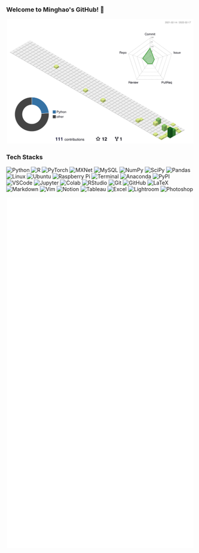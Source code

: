 ### Welcome to Minghao's GitHub! 👋

<p align="center">
	<a href="/profile-3d-contrib/profile-green-animate.svg">
		<img width="500em" src="/profile-3d-contrib/profile-green-animate.svg">
	</a>
</p>

### Tech Stacks 
![Python](https://img.shields.io/badge/-Python-ffffff?logo=Python)
![R](https://img.shields.io/badge/-R-276DC3?logo=R)
![PyTorch](https://img.shields.io/badge/-PyTorch-ffffff?logo=PyTorch)
![MXNet](https://img.shields.io/badge/-MXNet-ffffff?logo=data%3Aimage%2Fpng%3Bbase64%2CiVBORw0KGgoAAAANSUhEUgAAADIAAAARCAYAAACfB%2F8pAAAFxUlEQVR42tVWBXTbSBPeaCWXmdufmZmZGe7hMTMzQxhtyZIch8rM3B6W25BFluxwygxhxrnRus4xU%2B57b99qPimb%2BYbW5M0gBCp%2F5FEjD3tkc9lI2drEy%2BG5ghq9eUSe8yXyacAosewXghrZzwergBbUAw1WAw1U4l4DtPAgoKBBXo0sG51TPpMMVwje0GW8WtFL89Bpn45Le90KAZUMFHQIeMU54lHMb5FPEonACaL9XZIbHUuG4NN%2FQ%2FwOEMkGklPuOo57CEhWOdtdm3O5bLQzyyABM8RL1tFxgcop5JOCNzydSiYIsvG9IWVjZaN65rw6mKboMMGvA0kthcmKAd8osmGUiALSy9j6fJ4FXysMo0C0CzAzvtC82KGYndy6b5OMfV%2FD0vw%2BEaOTic%2F5BlGrvyHkVf2YRQ05oaDuRySv6usYuKmsCkTtuzS%2F%2Fl%2FEG%2FoOeRPQgP0%2FTo08xQWidxNv8edJHLL%2BOeq3Mt3q4aTw1YJqfp%2BQh%2Fb%2F5d%2FbzsK51m5o6OiFbTUN8PBLR%2BB8ew%2FA4CBUnOuAH82zYalzDnp6%2B2FwYBDWV12AkaKJWTJ6R0varATJyKBqpNvtKU6JOILsfC%2FBbyXRvFrgAhVhj9%2F%2BOi%2BbP%2BUCVVGaXzeITqykPkNx31F%2FuAM54ETtHhJHpjOJC1btpUrkBCeZiVR21uDZnVTU%2FsUESpZIZbuNymEUYpVwornNjUreiEANXLu1HuIoPd4Kf5zvwPP1Tczu7R%2BAAvMM%2FG5JFJq6%2Bhj3S3wmai3wfuPW2OHa39DxQapGK0ni7omcZDxCRWMRuUUX4v7xXuN3bhRR9ACKTyZroh5e0n5Ni45gUHRtKBNevZDOP4GlfGB2nENBpXjeBVIYOw%2B%2FX%2BsOIA9mPXa4aBgkx4IfL4yAiwuYlSlYVuSxffDU3uOM23moGUhSMZDkEgidaGPcn1dUAlFqQJCM4JAD2aX%2Fo7lV%2FRi9E%2FhP08nrwEv6b5nTorZjiJSdGZgV5PQQs9cAxZ7Ev9d78IxM7IMszEAGFU3bzRxRw19kQkRzvStEELGUXQiSXkeyDfj10gpwoaGjrCdSSiDxwAnGZRWfQBHFrPnLLgr543IUIleDR9SXkDiyq8ZRr1ZDF50BdKDoDUJE8%2Fd03jHAslo8RPoin8UycTNSzuyFh0fi1GzB1YAleEl88X77d4JkfRszMjqWEWMDE%2BKr%2BGFcSDlOAPjJokhMyEkUklHGHH9yXywj3pKTrs34khOtjPsVllYsI5oSi2zpDIzqi8xZX3kyXXwWMKLya4Rkl%2F%2BEzj%2FuClk0ROIQYLXu1YrjFIqoxvLrY2UUR2Iih1m4Im7i82b3riOS8yXspb8Rwaf5BeyRyzbWgouDDV0wQdKBTyuFPOMM4xbb50BAe7ykQc2FTsZdvbkOBLUaI2LexPpDts%2FiUmOiojhVwsfpyhbARp1L%2FNYXSJ4ziSp2Cl3aAJw%2FbLvfMIf85uUsS6LRhCP91wQggROt6%2BmyBnCHAvGFPktU5xvY1HuxvPJfJXYlO0u2r8D%2BKSPkgb2%2F%2BvfW03ABp1Rbdx909PRDFmbg7ysrobmzz%2BXY%2Fq9VVZCBpdbR3c%2B4BuQu21DTQh7Y80NONNZysvMcNvIyd2Jho99Gc2tWocMbuGDtTtyv4VXrZ1yw5lm3trn8uq3x6GL9L8ZJt4FTnK34vIIotSMuRvxGd6pxctjh1KhGpXAWeRXcC5kLVG7h8mqKUeSVjJykmNoXlhyGObkmfDbPgmkBE8bJOrs35gQt%2BFyehbaBPHvPvvvC8hPuOx%2F5qLH0wnhWYu8Kmdp3iWR3Yrpjlx3e5gneELvJ44vZ8ds%2BWAfEq9vkwRfGkOGGETklf%2BGVaCMtOBj7TeULvfH3Fo5Jd3zysmOOEq05ZLhihFjyFRSzjpftASYI5zZecrEdJwSvOM3YA95ZiWwEDn%2BM8Fd9QQhErxBkO2OkYiseJfyMJxD5z3gclWSY4mX1dAnppjL%2B3gAAAABJRU5ErkJggg%3D%3D)
![MySQL](https://img.shields.io/badge/-MySQL-ffffff?logo=MySQL)
![NumPy](https://img.shields.io/badge/-NumPy-013243?logo=NumPy)
![SciPy](https://img.shields.io/badge/-SciPy-ffffff?logo=SciPy)
![Pandas](https://img.shields.io/badge/-pandas-150458?logo=pandas)
![Linux](https://img.shields.io/badge/-Linux-ffffff?logo=Linux)
![Ubuntu](https://img.shields.io/badge/-Ubuntu-ffffff?logo=Ubuntu)
![Raspberry Pi](https://img.shields.io/badge/-Raspberry%20Pi-A22846?logo=Raspberry%20Pi)
![Terminal](https://img.shields.io/badge/-Windows%20Terminal-4D4D4D?logo=Windows%20Terminal)
![Anaconda](https://img.shields.io/badge/-Anaconda-ffffff?logo=anaconda)
![PyPI](https://img.shields.io/badge/-PyPI-ffffff?logo=pypi)
![VSCode](https://img.shields.io/badge/-VSCode-007ACC?logo=Visual%20Studio%20Code)
![Jupyter](https://img.shields.io/badge/-Jupyter-ffffff?logo=Jupyter)
![Colab](https://img.shields.io/badge/-Google%20Colab-ffffff?logo=Google%20Colab)
![RStudio](https://img.shields.io/badge/-RStudio-ffffff?logo=RStudio)
![Git](https://img.shields.io/badge/-Git-ffffff?logo=Git)
![GitHub](https://img.shields.io/badge/-GitHub-181717?logo=github)
![LaTeX](https://img.shields.io/badge/-LaTeX-008080?logo=LaTeX)
![Markdown](https://img.shields.io/badge/-Markdown-000000?logo=markdown)
![Vim](https://img.shields.io/badge/-Vim-019733?logo=Vim)
![Notion](https://img.shields.io/badge/-Notion-000000?logo=notion)
![Tableau](https://img.shields.io/badge/-Tableau-ffffff?logo=Tableau)
![Excel](https://img.shields.io/badge/-Excel-217346?logo=Microsoft%20Excel)
![Lightroom](https://img.shields.io/badge/-Lightroom-ffffff?logo=Adobe%20Lightroom)
![Photoshop](https://img.shields.io/badge/-Photoshop-ffffff?logo=Adobe%20Photoshop)


<p align="center">
	<a href="/github-metrics.svg">
		<img width="500em" src="/github-metrics.svg">
	</a>
</p>


<!--
&style=for-the-badge
<center>
    <img src="/profile-3d-contrib/profile-green-animate.svg" width="500">
    <img src="/github-metrics.svg" width="500">
</center>
![Metrics](/github-metrics.svg)
![profile-3d](/profile-3d-contrib/profile-green-animate.svg | width=50)
- This is a LEGO-like contribution chart.
![profile-3d](/profile-3d-contrib/profile-gitblock.svg)


Here are some ideas to get you started:

- 🔭 I’m currently working on ...
- 🌱 I’m currently learning ...
- 👯 I’m looking to collaborate on ...
- 🤔 I’m looking for help with ...
- 💬 Ask me about ...
- 📫 How to reach me: ...
- 😄 Pronouns: ...
- ⚡ Fun fact: ...
-->
